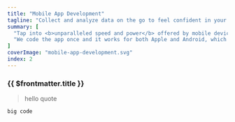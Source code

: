 ```yaml
---
title: "Mobile App Development"
tagline: "Collect and analyze data on the go to feel confident in your decisions no matter where you are."
summary: [
  "Tap into <b>unparalleled speed and power</b> offered by mobile devices",
  "We code the app once and it works for both Apple and Android, which <u>saves you development time and money</u>"
]
coverImage: "mobile-app-development.svg"
index: 2
---
```

### {{ $frontmatter.title }}

> hello quote

```
big code
```